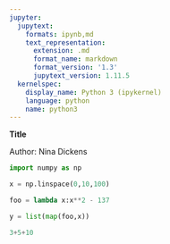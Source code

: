 ```yaml
---
jupyter:
  jupytext:
    formats: ipynb,md
    text_representation:
      extension: .md
      format_name: markdown
      format_version: '1.3'
      jupytext_version: 1.11.5
  kernelspec:
    display_name: Python 3 (ipykernel)
    language: python
    name: python3
---
```


**Title**


Author: Nina Dickens

```python
import numpy as np
```

```python
x = np.linspace(0,10,100)
```

```python
foo = lambda x:x**2 - 137 
```

```python
y = list(map(foo,x))
```

```python
3+5+10
```

```python

```

